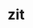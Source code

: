 ---
category: 3-letters
denotation: null
name: zit
reference_link: https://www.etymonline.com/word/zit
root_language: null
root_name: null
title: zit
type: free
word_sums:
- respelling: zit
  sum: 'Zit + '
---